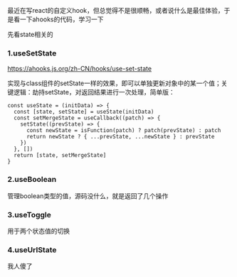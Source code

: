 最近在写react的自定义hook，但总觉得不是很顺畅，或者说什么是最佳体验，于是看一下ahooks的代码，学习一下

先看state相关的

### 1.useSetState
https://ahooks.js.org/zh-CN/hooks/use-set-state

实现与class组件的setState一样的效果，即可以单独更新对象中的某一个值；关键逻辑：劫持setState，对返回结果进行一次处理，简单版：

```
const useState = (initData) => {
  const [state, setState] = useState(initData)
  const setMergeState = useCallback((patch) => {
    setState((prevState) => {
      const newState = isFunction(patch) ? patch(prevState) : patch
      return newState ? { ...prevState, ...newState } : prevState
    })
  }, [])
  return [state, setMergeState]
}
```

### 2.useBoolean

管理boolean类型的值，源码没什么，就是返回了几个操作

### 3.useToggle

用于两个状态值的切换

### 4.useUrlState

我人傻了





